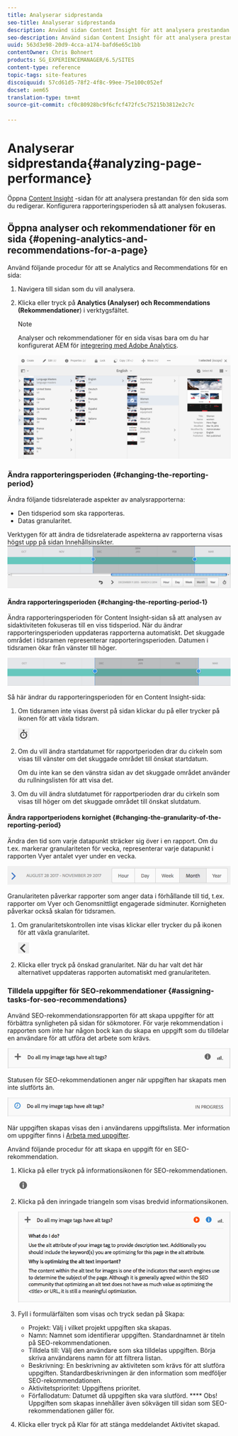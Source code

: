 ```yaml
---
title: Analyserar sidprestanda
seo-title: Analyserar sidprestanda
description: Använd sidan Content Insight för att analysera prestandan för sidan som du redigerar
seo-description: Använd sidan Content Insight för att analysera prestandan för sidan som du redigerar
uuid: 563d3e98-20d9-4cca-a174-bafd6e65c1bb
contentOwner: Chris Bohnert
products: SG_EXPERIENCEMANAGER/6.5/SITES
content-type: reference
topic-tags: site-features
discoiquuid: 57cd61d5-78f2-4f8c-99ee-75e100c052ef
docset: aem65
translation-type: tm+mt
source-git-commit: cf0c80928bc9f6cfcf472fc5c75215b3812e2c7c

---
```



# Analyserar sidprestanda{#analyzing-page-performance}

Öppna [Content Insight](/help/sites-authoring/content-insights.md) -sidan för att analysera prestandan för den sida som du redigerar. Konfigurera rapporteringsperioden så att analysen fokuseras.

## Öppna analyser och rekommendationer för en sida {#opening-analytics-and-recommendations-for-a-page}

Använd följande procedur för att se Analytics and Recommendations för en sida:

1. Navigera till sidan som du vill analysera.
1. Klicka eller tryck på **Analytics (Analyser) och Recommendations (Rekommendationer**) i verktygsfältet.

   >[!NOTE]
   >
   >Analyser och rekommendationer för en sida visas bara om du har konfigurerat AEM för [integrering med Adobe Analytics](/help/sites-administering/adobeanalytics-connect.md).

   ![screen-shot_2019-03-05at115319](assets/screen-shot_2019-03-05at115319.png)

### Ändra rapporteringsperioden {#changing-the-reporting-period}

Ändra följande tidsrelaterade aspekter av analysrapporterna:

* Den tidsperiod som ska rapporteras.
* Datas granularitet.

Verktygen för att ändra de tidsrelaterade aspekterna av rapporterna visas högst upp på sidan Innehållsinsikter. ![chlimage_1-126](assets/chlimage_1-126.png)

#### Ändra rapporteringsperioden {#changing-the-reporting-period-1}

Ändra rapporteringsperioden för Content Insight-sidan så att analysen av sidaktiviteten fokuseras till en viss tidsperiod. När du ändrar rapporteringsperioden uppdateras rapporterna automatiskt. Det skuggade området i tidsramen representerar rapporteringsperioden. Datumen i tidsramen ökar från vänster till höger.

![chlimage_1-127](assets/chlimage_1-127.png)

Så här ändrar du rapporteringsperioden för en Content Insight-sida:

1. Om tidsramen inte visas överst på sidan klickar du på eller trycker på ikonen för att växla tidsram.

   ![](do-not-localize/chlimage_1-22.png)

1. Om du vill ändra startdatumet för rapportperioden drar du cirkeln som visas till vänster om det skuggade området till önskat startdatum.

   Om du inte kan se den vänstra sidan av det skuggade området använder du rullningslisten för att visa det.

1. Om du vill ändra slutdatumet för rapportperioden drar du cirkeln som visas till höger om det skuggade området till önskat slutdatum.

#### Ändra rapportperiodens kornighet {#changing-the-granularity-of-the-reporting-period}

Ändra den tid som varje datapunkt sträcker sig över i en rapport. Om du t.ex. markerar granulariteten för vecka, representerar varje datapunkt i rapporten Vyer antalet vyer under en vecka.

![screen_shot_2017-11-29at141001](assets/screen_shot_2017-11-29at141001.png)

Granulariteten påverkar rapporter som anger data i förhållande till tid, t.ex. rapporter om Vyer och Genomsnittligt engagerade sidminuter. Kornigheten påverkar också skalan för tidsramen.

1. Om granularitetskontrollen inte visas klickar eller trycker du på ikonen för att växla granularitet.

   ![chlimage_1-128](assets/chlimage_1-128.png)

1. Klicka eller tryck på önskad granularitet. När du har valt det här alternativet uppdateras rapporten automatiskt med granulariteten.

### Tilldela uppgifter för SEO-rekommendationer {#assigning-tasks-for-seo-recommendations}

Använd SEO-rekommendationsrapporten för att skapa uppgifter för att förbättra synligheten på sidan för sökmotorer. För varje rekommendation i rapporten som inte har någon bock kan du skapa en uppgift som du tilldelar en användare för att utföra det arbete som krävs.

![chlimage_1-129](assets/chlimage_1-129.png)

Statusen för SEO-rekommendationen anger när uppgiften har skapats men inte slutförts än.

![chlimage_1-130](assets/chlimage_1-130.png)

När uppgiften skapas visas den i användarens uppgiftslista. Mer information om uppgifter finns i [Arbeta med uppgifter](/help/sites-authoring/task-content.md).

Använd följande procedur för att skapa en uppgift för en SEO-rekommendation.

1. Klicka på eller tryck på informationsikonen för SEO-rekommendationen.

   ![](do-not-localize/chlimage_1-23.png)

1. Klicka på den inringade triangeln som visas bredvid informationsikonen.

   ![chlimage_1-135](assets/chlimage_1-131.png)

1. Fyll i formulärfälten som visas och tryck sedan på Skapa:

   * Projekt: Välj i vilket projekt uppgiften ska skapas.
   * Namn: Namnet som identifierar uppgiften. Standardnamnet är titeln på SEO-rekommendationen.
   * Tilldela till: Välj den användare som ska tilldelas uppgiften. Börja skriva användarens namn för att filtrera listan.
   * Beskrivning: En beskrivning av aktiviteten som krävs för att slutföra uppgiften. Standardbeskrivningen är den information som medföljer SEO-rekommendationen.
   * Aktivitetsprioritet: Uppgiftens prioritet.
   * Förfallodatum: Datumet då uppgiften ska vara slutförd.
   **** Obs! Uppgiften som skapas innehåller även sökvägen till sidan som SEO-rekommendationen gäller för.

1. Klicka eller tryck på Klar för att stänga meddelandet Aktivitet skapad.

